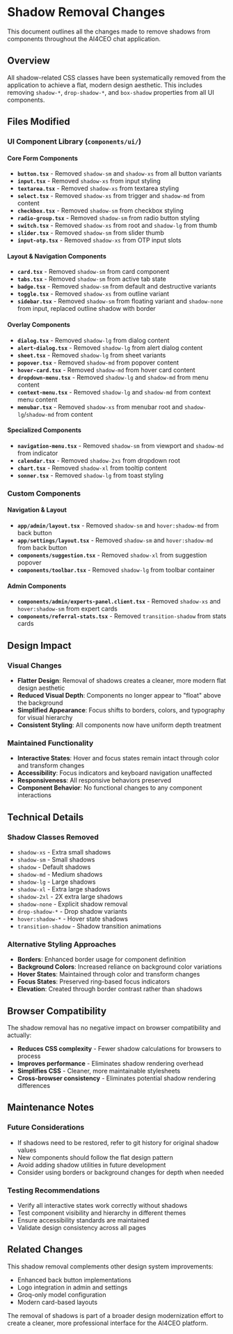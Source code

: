 # Shadow Removal Changes

This document outlines all the changes made to remove shadows from components throughout the AI4CEO chat application.

## Overview

All shadow-related CSS classes have been systematically removed from the application to achieve a flat, modern design aesthetic. This includes removing `shadow-*`, `drop-shadow-*`, and `box-shadow` properties from all UI components.

## Files Modified

### UI Component Library (`components/ui/`)

#### Core Form Components
- **`button.tsx`** - Removed `shadow-sm` and `shadow-xs` from all button variants
- **`input.tsx`** - Removed `shadow-xs` from input styling
- **`textarea.tsx`** - Removed `shadow-xs` from textarea styling
- **`select.tsx`** - Removed `shadow-xs` from trigger and `shadow-md` from content
- **`checkbox.tsx`** - Removed `shadow-sm` from checkbox styling
- **`radio-group.tsx`** - Removed `shadow-sm` from radio button styling
- **`switch.tsx`** - Removed `shadow-xs` from root and `shadow-lg` from thumb
- **`slider.tsx`** - Removed `shadow-sm` from slider thumb
- **`input-otp.tsx`** - Removed `shadow-xs` from OTP input slots

#### Layout & Navigation Components
- **`card.tsx`** - Removed `shadow-sm` from card component
- **`tabs.tsx`** - Removed `shadow-sm` from active tab state
- **`badge.tsx`** - Removed `shadow-sm` from default and destructive variants
- **`toggle.tsx`** - Removed `shadow-xs` from outline variant
- **`sidebar.tsx`** - Removed `shadow-sm` from floating variant and `shadow-none` from input, replaced outline shadow with border

#### Overlay Components
- **`dialog.tsx`** - Removed `shadow-lg` from dialog content
- **`alert-dialog.tsx`** - Removed `shadow-lg` from alert dialog content
- **`sheet.tsx`** - Removed `shadow-lg` from sheet variants
- **`popover.tsx`** - Removed `shadow-md` from popover content
- **`hover-card.tsx`** - Removed `shadow-md` from hover card content
- **`dropdown-menu.tsx`** - Removed `shadow-lg` and `shadow-md` from menu content
- **`context-menu.tsx`** - Removed `shadow-lg` and `shadow-md` from context menu content
- **`menubar.tsx`** - Removed `shadow-xs` from menubar root and `shadow-lg`/`shadow-md` from content

#### Specialized Components
- **`navigation-menu.tsx`** - Removed `shadow-sm` from viewport and `shadow-md` from indicator
- **`calendar.tsx`** - Removed `shadow-2xs` from dropdown root
- **`chart.tsx`** - Removed `shadow-xl` from tooltip content
- **`sonner.tsx`** - Removed `shadow-lg` from toast styling

### Custom Components

#### Navigation & Layout
- **`app/admin/layout.tsx`** - Removed `shadow-sm` and `hover:shadow-md` from back button
- **`app/settings/layout.tsx`** - Removed `shadow-sm` and `hover:shadow-md` from back button
- **`components/suggestion.tsx`** - Removed `shadow-xl` from suggestion popover
- **`components/toolbar.tsx`** - Removed `shadow-lg` from toolbar container

#### Admin Components
- **`components/admin/experts-panel.client.tsx`** - Removed `shadow-xs` and `hover:shadow-sm` from expert cards
- **`components/referral-stats.tsx`** - Removed `transition-shadow` from stats cards

## Design Impact

### Visual Changes
- **Flatter Design**: Removal of shadows creates a cleaner, more modern flat design aesthetic
- **Reduced Visual Depth**: Components no longer appear to "float" above the background
- **Simplified Appearance**: Focus shifts to borders, colors, and typography for visual hierarchy
- **Consistent Styling**: All components now have uniform depth treatment

### Maintained Functionality
- **Interactive States**: Hover and focus states remain intact through color and transform changes
- **Accessibility**: Focus indicators and keyboard navigation unaffected
- **Responsiveness**: All responsive behaviors preserved
- **Component Behavior**: No functional changes to any component interactions

## Technical Details

### Shadow Classes Removed
- `shadow-xs` - Extra small shadows
- `shadow-sm` - Small shadows  
- `shadow` - Default shadows
- `shadow-md` - Medium shadows
- `shadow-lg` - Large shadows
- `shadow-xl` - Extra large shadows
- `shadow-2xl` - 2X extra large shadows
- `shadow-none` - Explicit shadow removal
- `drop-shadow-*` - Drop shadow variants
- `hover:shadow-*` - Hover state shadows
- `transition-shadow` - Shadow transition animations

### Alternative Styling Approaches
- **Borders**: Enhanced border usage for component definition
- **Background Colors**: Increased reliance on background color variations
- **Hover States**: Maintained through color and transform changes
- **Focus States**: Preserved ring-based focus indicators
- **Elevation**: Created through border contrast rather than shadows

## Browser Compatibility

The shadow removal has no negative impact on browser compatibility and actually:
- **Reduces CSS complexity** - Fewer shadow calculations for browsers to process
- **Improves performance** - Eliminates shadow rendering overhead
- **Simplifies CSS** - Cleaner, more maintainable stylesheets
- **Cross-browser consistency** - Eliminates potential shadow rendering differences

## Maintenance Notes

### Future Considerations
- If shadows need to be restored, refer to git history for original shadow values
- New components should follow the flat design pattern
- Avoid adding shadow utilities in future development
- Consider using borders or background changes for depth when needed

### Testing Recommendations
- Verify all interactive states work correctly without shadows
- Test component visibility and hierarchy in different themes
- Ensure accessibility standards are maintained
- Validate design consistency across all pages

## Related Changes

This shadow removal complements other design system improvements:
- Enhanced back button implementations
- Logo integration in admin and settings
- Groq-only model configuration
- Modern card-based layouts

The removal of shadows is part of a broader design modernization effort to create a cleaner, more professional interface for the AI4CEO platform.